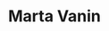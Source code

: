 ---
# Display name
title: Marta Vanin

# Full Name (for SEO)
first_name: Marta
last_name: Vanin

# Is this the primary user of the site?
superuser: true

# Role/position
role: Incoming Assistant Professor - Distribution Networks Modelling and Optimization, Energy Management

# Organizations/Affiliations
organizations:
  - name: KU Leuven Technology Campus Ghent 
    url: ''
  - name: EnergyVille
    url: ''
---